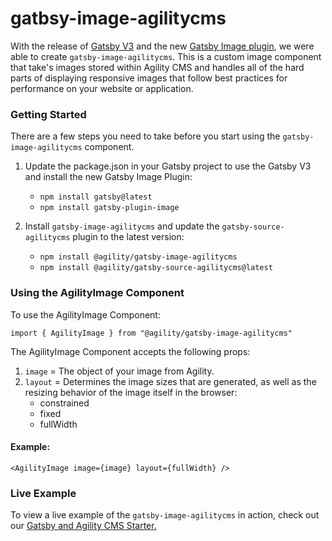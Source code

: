 # gatbsy-image-agilitycms

With the release of [Gatsby V3](https://www.gatsbyjs.com/blog/gatsby-v3/) and the new [Gatsby Image plugin](https://www.gatsbyjs.com/plugins/gatsby-plugin-image), we were able to create `gatsby-image-agilitycms`. This is a custom image component that take's images stored within Agility CMS and handles all of the hard parts of displaying responsive images that follow best practices for performance on your website or application.

### Getting Started
There are a few steps you need to take before you start using the `gatsby-image-agilitycms` component.

1. Update the package.json in your Gatsby project to use the Gatsby V3 and install the new Gatsby Image Plugin:
   - `npm install gatsby@latest`
   - `npm install gatsby-plugin-image`

2. Install `gatsby-image-agilitycms` and update the `gatsby-source-agilitycms` plugin to the latest version:
   - `npm install @agility/gatsby-image-agilitycms`
   - `npm install @agility/gatsby-source-agilitycms@latest`

### Using the AgilityImage Component

To use the AgilityImage Component: 

`import { AgilityImage } from "@agility/gatsby-image-agilitycms"`

The AgilityImage Component accepts the following props:

1. `image` = The object of your image from Agility.
5. `layout` = Determines the image sizes that are generated, as well as the resizing behavior of the image itself in the browser:
    - constrained
    - fixed
    - fullWidth

#### Example: 
`<AgilityImage image={image} layout={fullWidth} />`

### Live Example

To view a live example of the `gatsby-image-agilitycms` in action, check out our [Gatsby and Agility CMS Starter.](https://agility-gatsby-starter-gatsbycloud.netlify.app/)


